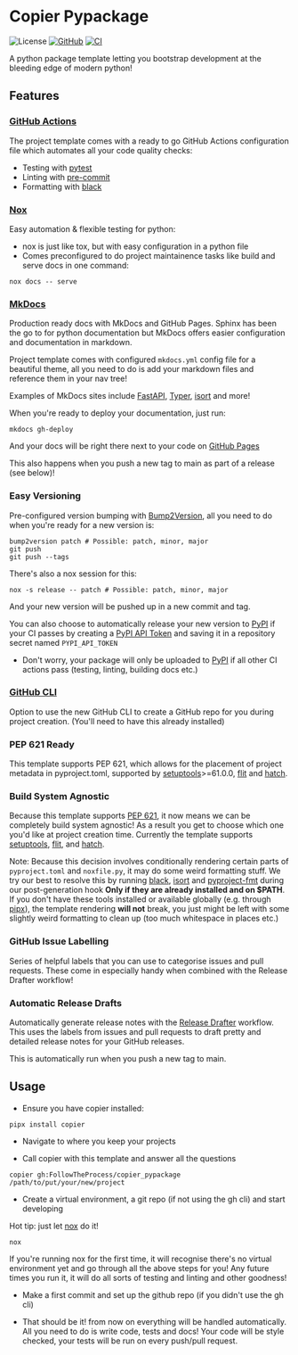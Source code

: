 # Copier Pypackage

![License](https://img.shields.io/github/license/FollowTheProcess/copier_pypackage.svg)
[![GitHub](https://img.shields.io/github/v/release/FollowTheProcess/copier_pypackage?logo=github&sort=semver)](https://github.com/FollowTheProcess/copier_pypackage)
[![CI](https://github.com/FollowTheProcess/copier_pypackage/workflows/CI/badge.svg)](https://github.com/FollowTheProcess/copier_pypackage/actions?query=workflow%3ACI)

A python package template letting you bootstrap development at the bleeding edge of modern python!

## Features

### [GitHub Actions]

The project template comes with a ready to go GitHub Actions configuration file which automates all your code quality checks:

* Testing with [pytest]
* Linting with [pre-commit]
* Formatting with [black]

### [Nox]

Easy automation & flexible testing for python:

* nox is just like tox, but with easy configuration in a python file
* Comes preconfigured to do project maintainence tasks like build and serve docs in one command:

``` shell
nox docs -- serve
```

### [MkDocs]

Production ready docs with MkDocs and GitHub Pages. Sphinx has been the go to for python documentation but MkDocs offers easier configuration and documentation in markdown.

Project template comes with configured `mkdocs.yml` config file for a beautiful theme, all you need to do is add your markdown files and reference them in your nav tree!

Examples of MkDocs sites include [FastAPI], [Typer], [isort] and more!

When you're ready to deploy your documentation, just run:

``` shell
mkdocs gh-deploy
```

And your docs will be right there next to your code on [GitHub Pages]

This also happens when you push a new tag to main as part of a release (see below)!

### Easy Versioning

Pre-configured version bumping with [Bump2Version], all you need to do when you're ready for a new version is:

``` shell
bump2version patch # Possible: patch, minor, major
git push
git push --tags
```

There's also a nox session for this:

``` shell
nox -s release -- patch # Possible: patch, minor, major
```

And your new version will be pushed up in a new commit and tag.

You can also choose to automatically release your new version to [PyPI] if your CI passes by creating a [PyPI API Token] and saving it in a repository secret named `PYPI_API_TOKEN`

* Don't worry, your package will only be uploaded to [PyPI] if all other CI actions pass (testing, linting, building docs etc.)

### [GitHub CLI]

Option to use the new GitHub CLI to create a GitHub repo for you during project creation. (You'll need to have this already installed)

### PEP 621 Ready

This template supports PEP 621, which allows for the placement of project metadata in pyproject.toml, supported by [setuptools]>=61.0.0, [flit] and [hatch].

### Build System Agnostic

Because this template supports [PEP 621], it now means we can be completely build system agnostic! As a result you get to choose which one you'd like at project creation time. Currently the template supports [setuptools], [flit], and [hatch].

Note: Because this decision involves conditionally rendering certain parts of `pyproject.toml` and `noxfile.py`, it may do some weird formatting stuff. We try our best to resolve this by running [black], [isort] and [pyproject-fmt] during our post-generation hook **Only if they are already installed and on $PATH**. If you don't have these tools installed or available globally (e.g. through [pipx]), the template rendering **will not** break, you just might be left with some slightly weird formatting to clean up (too much whitespace in places etc.)

### GitHub Issue Labelling

Series of helpful labels that you can use to categorise issues and pull requests. These come in especially handy when combined with the Release Drafter workflow!

### Automatic Release Drafts

Automatically generate release notes with the [Release Drafter] workflow. This uses the labels from issues and pull requests to draft pretty and detailed release notes for your GitHub releases.

This is automatically run when you push a new tag to main.

## Usage

* Ensure you have copier installed:

``` shell
pipx install copier
```

* Navigate to where you keep your projects

* Call copier with this template and answer all the questions

``` shell
copier gh:FollowTheProcess/copier_pypackage /path/to/put/your/new/project
```

* Create a virtual environment, a git repo (if not using the gh cli) and start developing

Hot tip: just let [nox] do it!

``` shell
nox
```

If you're running nox for the first time, it will recognise there's no virtual environment yet and go through all the above steps for you! Any future times you run it, it will do all sorts of testing and linting and other goodness!

* Make a first commit and set up the github repo (if you didn't use the gh cli)

* That should be it! from now on everything will be handled automatically. All you need to do is write code, tests and docs! Your code will be style checked, your tests will be run on every push/pull request.

[tox]: https://tox.readthedocs.io/en/latest/
[nox]: https://nox.thea.codes/en/stable/
[pytest]: https://docs.pytest.org/en/stable/
[GitHub actions]: https://docs.github.com/en/free-pro-team@latest/actions
[Sphinx]: https://www.sphinx-doc.org/en/master/
[MkDocs]: https://www.mkdocs.org
[Bump2Version]: https://pypi.org/project/bump2version/
[GitHub CLI]: https://cli.github.com
[PyPI]: https://pypi.org
[flake8]: https://flake8.pycqa.org/en/latest/
[isort]: https://pycqa.github.io/isort/
[black]: https://black.readthedocs.io/en/stable/
[mypy]: https://mypy.readthedocs.io/en/stable/
[FastAPI]: https://fastapi.tiangolo.com
[Typer]: https://typer.tiangolo.com
[GitHub Pages]: https://pages.github.com
[PyPI API Token]: https://pypi.org/help/#apitoken
[Release Drafter]: https://github.com/release-drafter/release-drafter
[setuptools]: https://setuptools.pypa.io/en/latest/index.html#
[flit]: https://flit.pypa.io/en/latest/
[hatch]: https://hatch.pypa.io/latest/
[PEP 621]: https://peps.python.org/pep-0621/
[PEP 517]: https://peps.python.org/pep-0517/
[PEP 518]: https://peps.python.org/pep-0518/
[pyproject-fmt]: https://github.com/tox-dev/pyproject-fmt
[pipx]: https://pypa.github.io/pipx/
[pre-commit]: https://pre-commit.com
